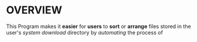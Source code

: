 # OVERVIEW
This Program makes it **easier** for **users** to **sort** or **arrange** files stored in the user's _system download_ directory by _automating_ the process of 
